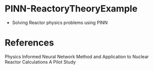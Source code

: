 # PINN-ReactoryTheoryExample

- Solving Reactor physics problems using PINN

# References
Physics Informed Neural Network Method and Application to Nuclear Reactor Calculations A Pilot Study

